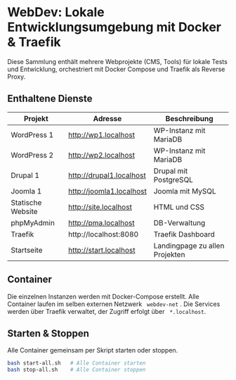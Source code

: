 
# WebDev: Lokale Entwicklungsumgebung mit Docker & Traefik

Diese Sammlung enthält mehrere Webprojekte (CMS, Tools) für lokale Tests und Entwicklung, orchestriert mit Docker Compose und Traefik als Reverse Proxy.

## Enthaltene Dienste

| Projekt      | Adresse                 | Beschreibung         |
|--------------|--------------------------|-----------------------|
| WordPress 1  | http://wp1.localhost     | WP-Instanz mit MariaDB |
| WordPress 2  | http://wp2.localhost     | WP-Instanz mit MariaDB | 
| Drupal 1     | http://drupal1.localhost | Drupal mit PostgreSQL  |
| Joomla 1     | http://joomla1.localhost | Joomla mit MySQL       |
| Statische Website | http://site.localhost | HTML und CSS
| phpMyAdmin   | http://pma.localhost     | DB-Verwaltung          |
| Traefik      | http://localhost:8080    | Traefik Dashboard      |
| Startseite   | http://start.localhost   | Landingpage zu allen Projekten |

## Container

Die einzelnen Instanzen werden mit Docker-Compose erstellt. Alle Container laufen im selben externen Netzwerk ` webdev-net` . Die Services werden über Traefik verwaltet, der Zugriff erfolgt über ` *.localhost`. 


## Starten & Stoppen

Alle Container gemeinsam per Skript starten oder stoppen.

```bash
bash start-all.sh   # Alle Container starten
bash stop-all.sh    # Alle Container stoppen

